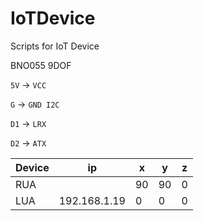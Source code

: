 # IoTDevice
Scripts for IoT Device

BNO055 9DOF


`5V` -> `VCC`

`G`  -> `GND I2C`

`D1` -> `LRX`

`D2` -> `ATX`


|Device|ip|x|y|z|
|---|---|---|---|---|
|RUA||90|90|0|
|LUA|192.168.1.19|0|0|0|
